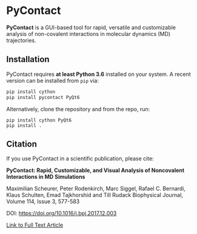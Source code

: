 # PyContact

**PyContact** is a GUI-based tool for rapid, versatile and customizable analysis of non-covalent interactions in molecular dynamics (MD) trajectories.

## Installation

PyContact requires **at least Python 3.6** installed on your system.
A recent version can be installed from `pip` via:
```Python
pip install cython
pip install pycontact PyQt6
```

Alternatively, clone the repository and from the repo, run:
```
pip install cython PyQt6
pip install .
```

## Citation
If you use PyContact in a scientific publication, please cite:

__PyContact: Rapid, Customizable, and Visual Analysis of Noncovalent Interactions in MD Simulations__

Maximilian Scheurer, Peter Rodenkirch, Marc Siggel, Rafael C. Bernardi, Klaus Schulten, Emad Tajkhorshid and Till Rudack
Biophysical Journal, Volume 114, Issue 3, 577-583

DOI: https://doi.org/10.1016/j.bpj.2017.12.003

[Link to Full Text Article](http://www.cell.com/biophysj/fulltext/S0006-3495(17)35051-8)

